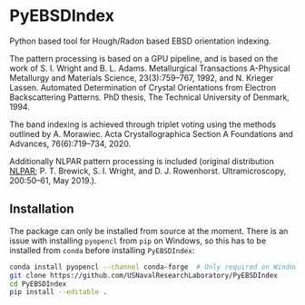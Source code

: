 # PyEBSDIndex

Python based tool for Hough/Radon based EBSD orientation indexing.

The pattern processing is based on a GPU pipeline, and is based on the work of S. I.
Wright and B. L. Adams. Metallurgical Transactions A-Physical Metallurgy and Materials
Science, 23(3):759–767, 1992, and N. Krieger Lassen. Automated Determination of Crystal
Orientations from Electron Backscattering Patterns. PhD thesis, The Technical University
of Denmark, 1994.

The band indexing is achieved through triplet voting using the methods outlined by A.
Morawiec. Acta Crystallographica Section A Foundations and Advances, 76(6):719–734,
2020.

Additionally NLPAR pattern processing is included (original distribution
[NLPAR](https://github.com/USNavalResearchLaboratory/NLPAR); P. T. Brewick, S. I.
Wright, and D. J. Rowenhorst. Ultramicroscopy, 200:50–61, May 2019.).

## Installation

The package can only be installed from source at the moment. There is an issue with
installing `pyopencl` from `pip` on Windows, so this has to be installed from `conda`
before installing `PyEBSDIndex`:

```bash
conda install pyopencl --channel conda-forge  # Only required on Windows
git clone https://github.com/USNavalResearchLaboratory/PyEBSDIndex
cd PyEBSDIndex
pip install --editable .
```